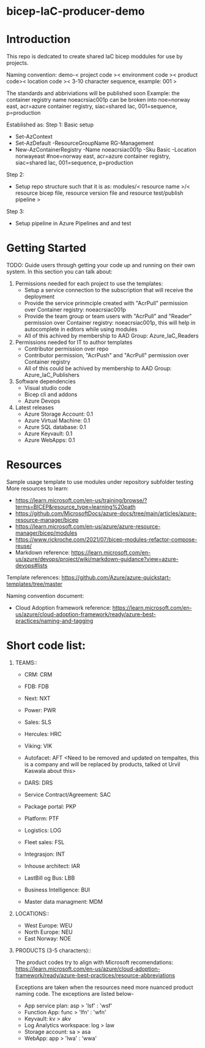 # bicep-IaC-producer-demo
 
# Introduction 
This repo is dedcated to create shared IaC bicep moddules for use by projects.


Naming convention: demo-< project code >< environment code >< product code>< location code >< 3-10 character sequence, example: 001 >

<TODO> The standards and abbriviations will be published soon
Example:  the container registry name noeacrsiac001p can be broken into
noe=norway east, 
acr=azure container registry, 
siac=shared Iac, 
001=sequence, 
p=production

Established as:
Step 1: Basic setup
- Set-AzContext <it-sub>
- Set-AzDefault -ResourceGroupName RG-Management
- New-AzContainerRegistry -Name noeacrsiac001p -Sku Basic -Location norwayeast #noe=norway east, acr=azure container registry, siac=shared Iac, 001=sequence, p=production

Step 2: 
- Setup repo structure such that it is as: modules/< resource name >/< resource bicep file, resource version file and resource test/publish pipeline >

Step 3: 
- Setup pipeline in Azure Pipelines and and test



# Getting Started
TODO: Guide users through getting your code up and running on their own system. In this section you can talk about:
1.	Permissions needed for each project to use the templates: 
    - Setup a service connection to the subscription that will receive the deployment
    - Provide the service prinmciple created with "AcrPull" permission over  Container registry: noeacrsiac001p
    - Provide the team group or team users with "AcrPull" and "Reader" permission over  Container registry: noeacrsiac001p, this will help in autocomplete in editors 
    while using modules
    - All of this achived by membership to AAD Group: Azure_IaC_Readers
2.	Permissions needed for  IT to author templates
    - Contributor permission over repo
    - Contributor permission, "AcrPush" and "AcrPull" permission over Container registry
    - All of this could be achived by membership to AAD Group: Azure_IaC_Publishers
3.  Software dependencies
    - Visual studio code
    - Bicep cli and addons
    - Azure Devops
3.	Latest releases
    - Azure Storage Account: 0.1
    - Azure Virtual Machine: 0.1
    - Azure SQL database: 0.1
    - Azure Keyvault: 0.1
    - Azure WebApps: 0.1

# Resources
Sample usage template to use modules under repository subfolder testing
More resources to learn: 
- https://learn.microsoft.com/en-us/training/browse/?terms=BICEP&resource_type=learning%20path 
- https://github.com/MicrosoftDocs/azure-docs/tree/main/articles/azure-resource-manager/bicep
- https://learn.microsoft.com/en-us/azure/azure-resource-manager/bicep/modules 
- https://www.rickroche.com/2021/07/bicep-modules-refactor-compose-reuse/ 
- Markdown reference: https://learn.microsoft.com/en-us/azure/devops/project/wiki/markdown-guidance?view=azure-devops#lists

Template references: https://github.com/Azure/azure-quickstart-templates/tree/master 

Naming convention document: 

- Cloud Adoption framework reference: https://learn.microsoft.com/en-us/azure/cloud-adoption-framework/ready/azure-best-practices/naming-and-tagging 

# Short code list:
1. TEAMS::
    - CRM:  CRM
    - FDB:  FDB <facilitated by autofacet>
    - Next: NXT <facilitated by autofacet>
    - Power:    PWR
    - Sales:    SLS <facilitated by autofacet>
    - Hercules: HRC <facilitated by autofacet>
    - Viking:   VIK

    - Autofacet:    AFT   <Need to be removed and updated on tempaltes, this is a company and will be replaced by products, talked ot Urvil Kaswala about this>
    - DARS: DRS
    - Service Contract/Agreement: SAC <TBD code>
    - Package portal: PKP 

    - Platform: PTF
    - Logistics:    LOG
    - Fleet sales:  FSL
    - Integrasjon:  INT
    - Inhouse architect:    IAR
    - LastBill og Bus:  LBB
    - Business Intelligence:    BUI
    - Master data managment:    MDM


2. LOCATIONS::
    - West Europe:  WEU
    - North Europe: NEU
    - East Norway:  NOE


3. PRODUCTS (3-5 characters)::
    
    The product codes try to align with Microsoft recomendations: https://learn.microsoft.com/en-us/azure/cloud-adoption-framework/ready/azure-best-practices/resource-abbreviations

    Exceptions are taken when the resources need more nuanced product naming code.
    The exceptions are listed below-

    - App service plan: 	asp  > 'lsf' : 'wsf'
    - Function App: func > 'lfn' : 'wfn'
    - Keyvault: kv > akv
    - Log Analytics workspace: log > law
    - Storage account: sa > asa
    - WebApp: app > 'lwa' : 'wwa'

